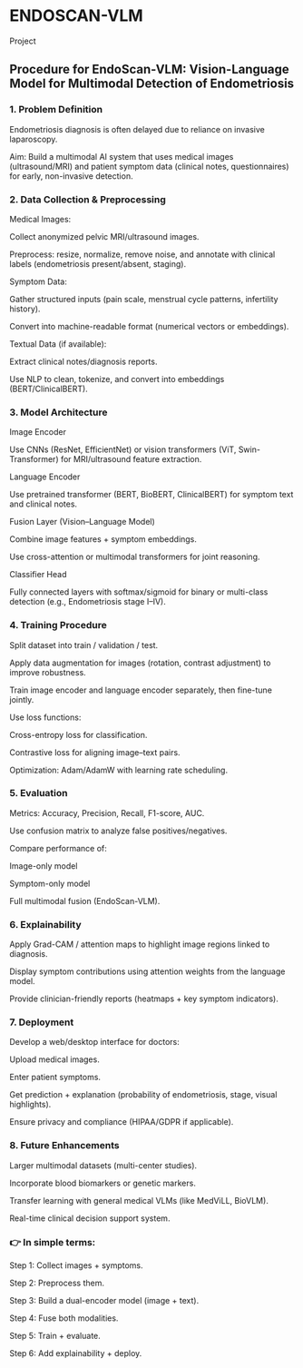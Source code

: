 # ENDOSCAN-VLM
Project 


## Procedure for EndoScan-VLM: Vision-Language Model for Multimodal Detection of Endometriosis
### 1. Problem Definition

Endometriosis diagnosis is often delayed due to reliance on invasive laparoscopy.

Aim: Build a multimodal AI system that uses medical images (ultrasound/MRI) and patient symptom data (clinical notes, questionnaires) for early, non-invasive detection.

### 2. Data Collection & Preprocessing

Medical Images:

Collect anonymized pelvic MRI/ultrasound images.

Preprocess: resize, normalize, remove noise, and annotate with clinical labels (endometriosis present/absent, staging).

Symptom Data:

Gather structured inputs (pain scale, menstrual cycle patterns, infertility history).

Convert into machine-readable format (numerical vectors or embeddings).

Textual Data (if available):

Extract clinical notes/diagnosis reports.

Use NLP to clean, tokenize, and convert into embeddings (BERT/ClinicalBERT).

### 3. Model Architecture

Image Encoder

Use CNNs (ResNet, EfficientNet) or vision transformers (ViT, Swin-Transformer) for MRI/ultrasound feature extraction.

Language Encoder

Use pretrained transformer (BERT, BioBERT, ClinicalBERT) for symptom text and clinical notes.

Fusion Layer (Vision–Language Model)

Combine image features + symptom embeddings.

Use cross-attention or multimodal transformers for joint reasoning.

Classifier Head

Fully connected layers with softmax/sigmoid for binary or multi-class detection (e.g., Endometriosis stage I–IV).

### 4. Training Procedure

Split dataset into train / validation / test.

Apply data augmentation for images (rotation, contrast adjustment) to improve robustness.

Train image encoder and language encoder separately, then fine-tune jointly.

Use loss functions:

Cross-entropy loss for classification.

Contrastive loss for aligning image–text pairs.

Optimization: Adam/AdamW with learning rate scheduling.

### 5. Evaluation

Metrics: Accuracy, Precision, Recall, F1-score, AUC.

Use confusion matrix to analyze false positives/negatives.

Compare performance of:

Image-only model

Symptom-only model

Full multimodal fusion (EndoScan-VLM).

### 6. Explainability

Apply Grad-CAM / attention maps to highlight image regions linked to diagnosis.

Display symptom contributions using attention weights from the language model.

Provide clinician-friendly reports (heatmaps + key symptom indicators).

### 7. Deployment

Develop a web/desktop interface for doctors:

Upload medical images.

Enter patient symptoms.

Get prediction + explanation (probability of endometriosis, stage, visual highlights).

Ensure privacy and compliance (HIPAA/GDPR if applicable).

### 8. Future Enhancements

Larger multimodal datasets (multi-center studies).

Incorporate blood biomarkers or genetic markers.

Transfer learning with general medical VLMs (like MedViLL, BioVLM).

Real-time clinical decision support system.

### 👉 In simple terms:

Step 1: Collect images + symptoms.

Step 2: Preprocess them.

Step 3: Build a dual-encoder model (image + text).

Step 4: Fuse both modalities.

Step 5: Train + evaluate.

Step 6: Add explainability + deploy.
